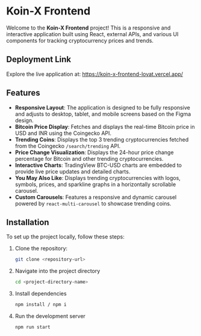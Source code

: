 # Koin-X Frontend

Welcome to the **Koin-X Frontend** project! This is a responsive and interactive application built using React, external APIs, and various UI components for tracking cryptocurrency prices and trends.

## Deployment Link

Explore the live application at: https://koin-x-frontend-lovat.vercel.app/

## Features

- **Responsive Layout**: The application is designed to be fully responsive and adjusts to desktop, tablet, and mobile screens based on the Figma design.
- **Bitcoin Price Display**: Fetches and displays the real-time Bitcoin price in USD and INR using the Coingecko API.
- **Trending Coins**: Displays the top 3 trending cryptocurrencies fetched from the Coingecko `/search/trending` API.
- **Price Change Visualization**: Displays the 24-hour price change percentage for Bitcoin and other trending cryptocurrencies.
- **Interactive Charts**: TradingView BTC-USD charts are embedded to provide live price updates and detailed charts.
- **You May Also Like**: Displays trending cryptocurrencies with logos, symbols, prices, and sparkline graphs in a horizontally scrollable carousel.
- **Custom Carousels**: Features a responsive and dynamic carousel powered by `react-multi-carousel` to showcase trending coins.

## Installation

To set up the project locally, follow these steps:

1. Clone the repository:
   ```bash
   git clone <repository-url>
2. Navigate into the project directory
   ```bash
   cd <project-directory-name>

3. Install dependencies
   ```bash
   npm install / npm i
4. Run the development server
   ```bash
   npm run start
   
